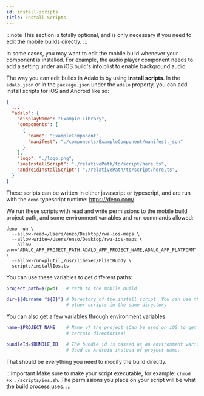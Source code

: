 ```yaml
---
id: install-scripts
title: Install Scripts
---
```


:::note
This section is totally optional, and is only necessary if you need to edit the mobile builds directly.
:::

In some cases, you may want to edit the mobile build whenever your component is installed. For example, the audio player component needs to add a setting under an iOS build's info.plist to enable background audio.

The way you can edit builds in Adalo is by using **install scripts**. In the `adalo.json` or in the `package.json` under the `adalo` property, you can add install scripts for iOS and Android like so:

```json {12,13}
{
  ...
  "adalo": {
    "displayName": "Example Library",
    "components": [
      {
        "name": "ExampleComponent",
        "manifest": "./components/ExampleComponent/manifest.json"
      }
    ],
    "logo": "./logo.png",
    "iosInstallScript": "./relativePath/to/script/here.ts",
    "androidInstallScript": "./relativePath/to/script/here.ts",
  }
}
```

These scripts can be written in either javascript or typescript, and are run with the `deno` typescript runtime: https://deno.com/

We run these scripts with read and write permissions to the mobile build project path, and some environment variables and run commands allowed:

```
deno run \
  --allow-read=/Users/enzo/Desktop/rwa-ios-maps \
  --allow-write=/Users/enzo/Desktop/rwa-ios-maps \
  --allow-env="ADALO_APP_PROJECT_PATH,ADALO_APP_PROJECT_NAME,ADALO_APP_PLATFORM" \
  --allow-run=plutil,/usr/libexec/PlistBuddy \
  scripts/installIos.ts
```

You can use these variables to get different paths:

```bash
project_path=$(pwd)   # Path to the mobile build

dir=$(dirname "${0}") # Directory of the install script. You can use this to call
                      # other scripts in the same directory
```

You can also get a few variables through environment variables:

```bash
name=$PROJECT_NAME    # Name of the project (Can be used on iOS to get to
                      # certain directories)

bundleId=$BUNDLE_ID   # The bundle id is passed as an environment variable too.
                      # Used on Android instead of project name.
```

That should be everything you need to modify the build directly.

:::important
Make sure to make your script executable, for example: `chmod +x ./scripts/ios.sh`. The permissions you place on your script will be what the build process uses.
:::

